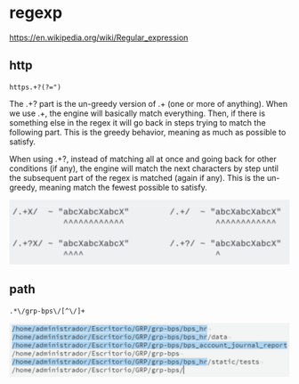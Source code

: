 regexp
======

<https://en.wikipedia.org/wiki/Regular_expression>

## http

    https.+?(?=")
    
The .+? part is the un-greedy version of .+ (one or more of anything). When we use .+, the engine will basically match everything. Then, if there is something else in the regex it will go back in steps trying to match the following part. This is the greedy behavior, meaning as much as possible to satisfy.

When using .+?, instead of matching all at once and going back for other conditions (if any), the engine will match the next characters by step until the subsequent part of the regex is matched (again if any). This is the un-greedy, meaning match the fewest possible to satisfy.

![qownnotes-media-TUKeHX](../media/1544543192.png)

## path
    .*\/grp-bps\/[^\/]+

![qownnotes-media-ZmswBA](../media/307164486.png)


#